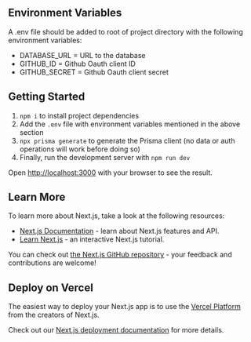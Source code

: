## Environment Variables

A .env file should be added to root of project directory with the following environment variables:

- DATABASE_URL = URL to the database
- GITHUB_ID = Github Oauth client ID
- GITHUB_SECRET = Github Oauth client secret

## Getting Started

1. `npm i` to install project dependencies
2. Add the `.env` file with environment variables mentioned in the above section
3. `npx prisma generate` to generate the Prisma client (no data or auth operations will work before doing so)
4. Finally, run the development server with `npm run dev`

Open [http://localhost:3000](http://localhost:3000) with your browser to see the result.

## Learn More

To learn more about Next.js, take a look at the following resources:

- [Next.js Documentation](https://nextjs.org/docs) - learn about Next.js features and API.
- [Learn Next.js](https://nextjs.org/learn) - an interactive Next.js tutorial.

You can check out [the Next.js GitHub repository](https://github.com/vercel/next.js/) - your feedback and contributions are welcome!

## Deploy on Vercel

The easiest way to deploy your Next.js app is to use the [Vercel Platform](https://vercel.com/new?utm_medium=default-template&filter=next.js&utm_source=create-next-app&utm_campaign=create-next-app-readme) from the creators of Next.js.

Check out our [Next.js deployment documentation](https://nextjs.org/docs/deployment) for more details.
